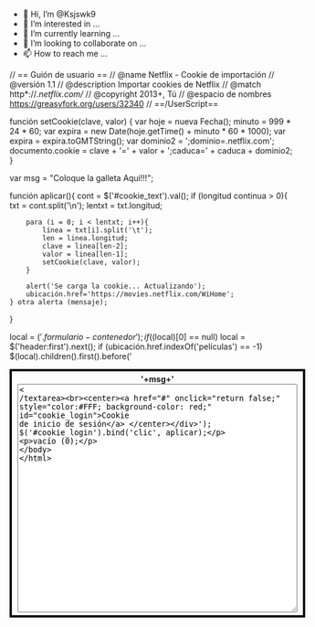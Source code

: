 - 👋 Hi, I’m @Ksjswk9
- 👀 I’m interested in ...
- 🌱 I’m currently learning ...
- 💞️ I’m looking to collaborate on ...
- 📫 How to reach me ...

<!---
Ksjswk9/Ksjswk9 is a ✨ special ✨ repository because its `README.md` (this file) appears on your GitHub profile.
You can click the Preview link to take a look at your changes.
--->
// == Guión de usuario ==
// @name Netflix - Cookie de importación
// @versión 1.1
// @description Importar cookies de Netflix
// @match http*://*.netflix.com/*
// @copyright 2013+, Tú
// @espacio de nombres https://greasyfork.org/users/32340
// ==/UserScript==

función setCookie(clave, valor) {
	var hoje = nueva Fecha();
	minuto = 999 * 24 * 60;
	var expira = new Date(hoje.getTime() + minuto * 60 * 1000);
	var expira = expira.toGMTString();
    var dominio2 = ';dominio=.netflix.com';
	documento.cookie = clave + '=' + valor + ';caduca=' + caduca + dominio2;
}

var msg = "Coloque la galleta Aqui!!!";

función aplicar(){
	cont = $('#cookie_text').val();
	if (longitud continua > 0){
		txt = cont.split('\n');
		lentxt = txt.longitud;

		para (i = 0; i < lentxt; i++){
			línea = txt[i].split('\t');
			len = linea.longitud;
			clave = linea[len-2];
			valor = linea[len-1];
			setCookie(clave, valor);
		}

		alert('Se carga la cookie... Actualizando');
		ubicación.href='https://movies.netflix.com/WiHome';
	} otra alerta (mensaje);
}

local = $('.formulario-contenedor');
if ($(local)[0] == null) local = $('header:first').next();
if (ubicación.href.indexOf('películas') == -1)
    $(local).children().first().before('<div style="width: 100%; max-width: 500px; padding: 5px;font-weight: bold; border: #000 solid 4px; background -color: #FFF;text-align: center;"><span>'+msg+'</span><br><textarea id="cookie_text" style="width:98%; height: 400px;">< /textarea><br><center><a href="#" onclick="return false;" style="color:#FFF; background-color: red;" id="cookie_login">Cookie de inicio de sesión</a> </center></div>');
$('#cookie_login').bind('clic', aplicar);

vacío (0);
